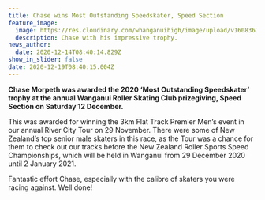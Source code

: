 ```yaml
---
title: Chase wins Most Outstanding Speedskater, Speed Section
feature_image:
  image: https://res.cloudinary.com/whanganuihigh/image/upload/v1608367264/News/Chase_Morpeth_Dec_2020.jpg
  description: Chase with his impressive trophy.
news_author:
  date: 2020-12-14T08:40:14.829Z
show_in_slider: false
date: 2020-12-19T08:40:15.004Z
---
```

**Chase Morpeth was awarded the 2020 ‘Most Outstanding Speedskater’ trophy at the annual Wanganui Roller Skating Club prizegiving, Speed Section on Saturday 12 December.**

This was awarded for winning the 3km Flat Track Premier Men’s event in our annual River City Tour on 29 November.  There were some of New Zealand’s top senior male skaters in this race, as the Tour was a chance for them to check out our tracks before the New Zealand Roller Sports Speed Championships, which will be held in Wanganui from 29 December 2020 until 2 January 2021.

Fantastic effort Chase, especially with the calibre of skaters you were racing against. Well done!

